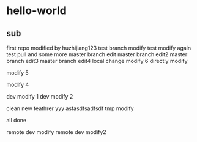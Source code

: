 # hello-world
## sub

first repo
modified by huzhijiang123
test branch modify
test modify again
test pull and some more
master branch edit
master branch edit2
master branch edit3
master branch edit4
local change
modify 6
directly modify


modify 5

modify 4

dev modify 1
dev modify 2

clean
new feathrer
yyy
asfasdfsadfsdf
tmp modify

all done

remote dev modify
remote dev modify2
